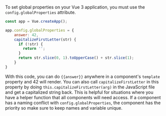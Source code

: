 To set global properties on your Vue 3 application, you must use the `config.globalProperties` attribute.

```javascript
const app = Vue.createApp();

app.config.globalProperties = {
    answer: 42,
    capitalizeFirstLetter(str) {
      if (!str) {
        return '';
      }
      return str.slice(0, 1).toUpperCase() + str.slice(1);
    }
}
```

With this code, you can do `{{answer}}` anywhere in a component's `template` property and 42 will render.
You can also call `capitalizeFirstLetter` in this property by doing `this.capitalizeFirstLetter(arg)` in the JavaScript file and get a capitalized string back.
This is helpful for situations where you have a helper function that all components will need access.
If a component has a naming conflict with `config.globalProperties`, the component has the priority so make sure to keep names and variable unique.